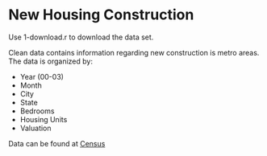 New Housing Construction 
==============================

Use 1-download.r to download the data set.

Clean data contains information regarding new construction is metro areas. The data is organized by:

* Year (00-03)
* Month
* City
* State
* Bedrooms
* Housing Units 
* Valuation 

Data can be found at [Census](http://www.census.gov/const/C40/Table3/tb3v0009.txt)